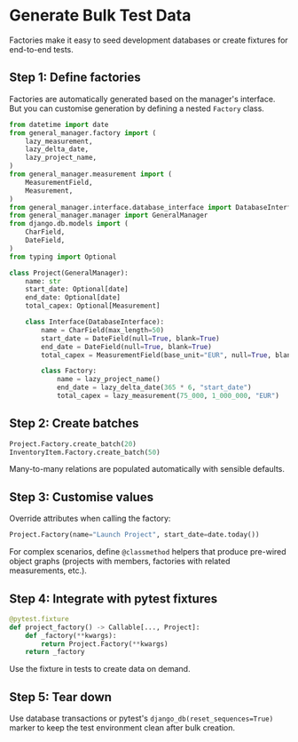 # Generate Bulk Test Data

Factories make it easy to seed development databases or create fixtures for end-to-end tests.

## Step 1: Define factories
Factories are automatically generated based on the manager's interface. But you can customise generation by defining a nested `Factory` class.

```python
from datetime import date
from general_manager.factory import (
    lazy_measurement,
    lazy_delta_date,
    lazy_project_name,
)
from general_manager.measurement import (
    MeasurementField,
    Measurement,
)
from general_manager.interface.database_interface import DatabaseInterface
from general_manager.manager import GeneralManager
from django.db.models import (
    CharField,
    DateField,
)
from typing import Optional

class Project(GeneralManager):
    name: str
    start_date: Optional[date]
    end_date: Optional[date]
    total_capex: Optional[Measurement]

    class Interface(DatabaseInterface):
        name = CharField(max_length=50)
        start_date = DateField(null=True, blank=True)
        end_date = DateField(null=True, blank=True)
        total_capex = MeasurementField(base_unit="EUR", null=True, blank=True)

        class Factory:
            name = lazy_project_name()
            end_date = lazy_delta_date(365 * 6, "start_date")
            total_capex = lazy_measurement(75_000, 1_000_000, "EUR")
```

## Step 2: Create batches

```python
Project.Factory.create_batch(20)
InventoryItem.Factory.create_batch(50)
```

Many-to-many relations are populated automatically with sensible defaults.

## Step 3: Customise values

Override attributes when calling the factory:

```python
Project.Factory(name="Launch Project", start_date=date.today())
```

For complex scenarios, define `@classmethod` helpers that produce pre-wired object graphs (projects with members, factories with related measurements, etc.).

## Step 4: Integrate with pytest fixtures

```python
@pytest.fixture
def project_factory() -> Callable[..., Project]:
    def _factory(**kwargs):
        return Project.Factory(**kwargs)
    return _factory
```

Use the fixture in tests to create data on demand.

## Step 5: Tear down

Use database transactions or pytest's `django_db(reset_sequences=True)` marker to keep the test environment clean after bulk creation.
